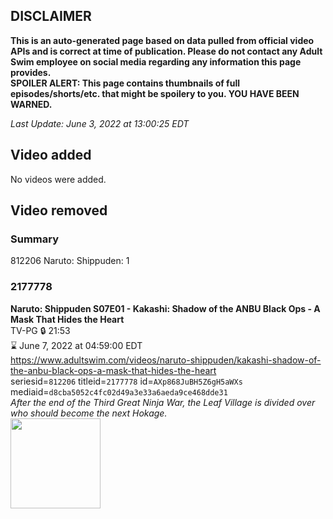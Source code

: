 ## DISCLAIMER
**This is an auto-generated page based on data pulled from official video APIs and is correct at time of publication. Please do not contact any Adult Swim employee on social media regarding any information this page provides.**  
**SPOILER ALERT: This page contains thumbnails of full episodes/shorts/etc. that might be spoilery to you. YOU HAVE BEEN WARNED.**  

_Last Update: June 3, 2022 at 13:00:25 EDT_
## Video added
No videos were added.  
## Video removed
### Summary
812206 Naruto: Shippuden: 1  
### 2177778
**Naruto: Shippuden S07E01 - Kakashi: Shadow of the ANBU Black Ops - A Mask That Hides the Heart**  
TV-PG 🔒 21:53  
⌛ June 7, 2022 at 04:59:00 EDT  
https://www.adultswim.com/videos/naruto-shippuden/kakashi-shadow-of-the-anbu-black-ops-a-mask-that-hides-the-heart  
seriesid=`812206` titleid=`2177778` id=`AXp868JuBH5Z6gH5aWXs` mediaid=`d8cba5052c4fc02d49a3e33a6aeda9ce468dde31`  
_After the end of the Third Great Ninja War, the Leaf Village is divided over who should become the next Hokage._  
<a href="https://media.cdn.adultswim.com/uploads/20210709/thumbnails/2_2179111493-NarutoShippuden_349_KakashiShadowOfTheANBUBlackOpsAMaskThatHidesTheHeart.png"><img src="https://media.cdn.adultswim.com/uploads/20210709/thumbnails/2_2179111493-NarutoShippuden_349_KakashiShadowOfTheANBUBlackOpsAMaskThatHidesTheHeart.png" height="144px" /></a>

